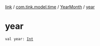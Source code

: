 [link](../../index.md) / [com.tink.model.time](../index.md) / [YearMonth](index.md) / [year](./year.md)

# year

`val year: `[`Int`](https://kotlinlang.org/api/latest/jvm/stdlib/kotlin/-int/index.html)
